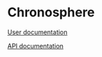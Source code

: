 # Chronosphere

[User documentation](https://launchdarkly.com/docs/integrations/chronosphere)

[API documentation](https://docs.chronosphere.io/documentation/explore/change-events/third-party#launchdarkly)
